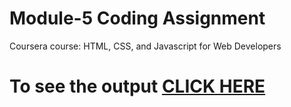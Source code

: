 # Module-5 Coding Assignment
Coursera course: HTML, CSS, and Javascript for Web Developers

# To see the output [CLICK HERE](https://dipsaili2001.github.io/Coursera-HTML-CSS-and-JavaScript-for-Web-Developers/Assignments/module5-solution/index.html)
